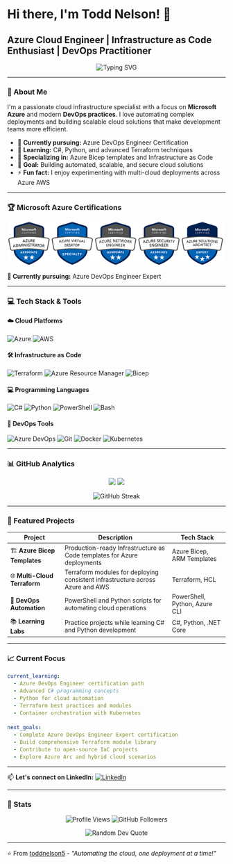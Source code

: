 # Hi there, I'm Todd Nelson! 👋
## Azure Cloud Engineer | Infrastructure as Code Enthusiast | DevOps Practitioner

<p align="center">
  <img src="https://readme-typing-svg.herokuapp.com?font=Fira+Code&pause=1000&color=0078D4&width=435&lines=Azure+Cloud+Engineer;Infrastructure+as+Code+Developer;DevOps+Engineer+in+Training;Multi-Cloud+Automation+Specialist" alt="Typing SVG" />
</p>

---

### 🚀 About Me

I'm a passionate cloud infrastructure specialist with a focus on **Microsoft Azure** and modern **DevOps practices**. I love automating complex deployments and building scalable cloud solutions that make development teams more efficient.

- 🔭 **Currently pursuing:** Azure DevOps Engineer Certification
- 🌱 **Learning:** C#, Python, and advanced Terraform techniques
- 💼 **Specializing in:** Azure Bicep templates and Infrastructure as Code
- 🎯 **Goal:** Building automated, scalable, and secure cloud solutions
- ⚡ **Fun fact:** I enjoy experimenting with multi-cloud deployments across Azure AWS

---

### 🏆 Microsoft Azure Certifications

<img src="images\azure-administrator-associate-email.png" width=100><img src="images\azure-virtual-desktop-email.png" width=100><img src="images\azure-network-engineer-associate-email.png" width=100><img src="images\azure-security-engineer-associate-email.png" width=100><img src="images\azure-solutions-architect-expert-email.png" width=100>

**🎯 Currently pursuing:** Azure DevOps Engineer Expert

---

### 💻 Tech Stack & Tools

#### ☁️ Cloud Platforms
![Azure](https://img.shields.io/badge/azure-%230072C6.svg?style=for-the-badge&logo=microsoftazure&logoColor=white)
![AWS](https://img.shields.io/badge/AWS-%23FF9900.svg?style=for-the-badge&logo=amazon-aws&logoColor=white)

#### 🛠️ Infrastructure as Code
![Terraform](https://img.shields.io/badge/terraform-%235835CC.svg?style=for-the-badge&logo=terraform&logoColor=white)
![Azure Resource Manager](https://img.shields.io/badge/ARM_Templates-%230072C6.svg?style=for-the-badge&logo=microsoftazure&logoColor=white)
![Bicep](https://img.shields.io/badge/Bicep-%230072C6.svg?style=for-the-badge&logo=microsoftazure&logoColor=white)

#### 💻 Programming Languages
![C#](https://img.shields.io/badge/c%23-%23239120.svg?style=for-the-badge&logo=c-sharp&logoColor=white)
![Python](https://img.shields.io/badge/python-3670A0?style=for-the-badge&logo=python&logoColor=ffdd54)
![PowerShell](https://img.shields.io/badge/PowerShell-%235391FE.svg?style=for-the-badge&logo=powershell&logoColor=white)
![Bash](https://img.shields.io/badge/bash-%23121011.svg?style=for-the-badge&logo=gnu-bash&logoColor=white)

#### 🔧 DevOps Tools
![Azure DevOps](https://img.shields.io/badge/Azure_DevOps-0078D7?style=for-the-badge&logo=azure-devops&logoColor=white)
![Git](https://img.shields.io/badge/git-%23F05033.svg?style=for-the-badge&logo=git&logoColor=white)
![Docker](https://img.shields.io/badge/docker-%230db7ed.svg?style=for-the-badge&logo=docker&logoColor=white)
![Kubernetes](https://img.shields.io/badge/kubernetes-%23326ce5.svg?style=for-the-badge&logo=kubernetes&logoColor=white)

---

### 📊 GitHub Analytics

<p align="center">
  <img height="180em" src="https://github-readme-stats.vercel.app/api?username=toddnelson5&show_icons=true&theme=tokyonight&include_all_commits=true&count_private=true"/>
  <img height="180em" src="https://github-readme-stats.vercel.app/api/top-langs/?username=toddnelson5&layout=compact&langs_count=8&theme=tokyonight"/>
</p>

<!-- Replace your current streak stats with this more reliable alternative -->
<p align="center">
  <img src="https://streak-stats.demolab.com/?user=toddnelson5&theme=tokyonight" alt="GitHub Streak"/>
</p>

---

### 🚀 Featured Projects

<div align="center">

| Project | Description | Tech Stack |
|---------|-------------|------------|
| 🏗️ **Azure Bicep Templates** | Production-ready Infrastructure as Code templates for Azure deployments | Azure Bicep, ARM Templates |
| 🌐 **Multi-Cloud Terraform** | Terraform modules for deploying consistent infrastructure across Azure and AWS | Terraform, HCL |
| 🔧 **DevOps Automation** | PowerShell and Python scripts for automating cloud operations | PowerShell, Python, Azure CLI |
| 📚 **Learning Labs** | Practice projects while learning C# and Python development | C#, Python, .NET Core |

</div>

---

### 📈 Current Focus

```yaml
current_learning:
  - Azure DevOps Engineer certification path
  - Advanced C# programming concepts
  - Python for cloud automation
  - Terraform best practices and modules
  - Container orchestration with Kubernetes

next_goals:
  - Complete Azure DevOps Engineer Expert certification
  - Build comprehensive Terraform module library
  - Contribute to open-source IaC projects
  - Explore Azure Arc and hybrid cloud scenarios
```

---

📫 **Let's connect on LinkedIn:** [![LinkedIn](https://img.shields.io/badge/LinkedIn-%230077B5.svg?style=for-the-badge&logo=linkedin&logoColor=white)](https://linkedin.com/in/toddnelson5)

---

### 🎯 Stats

<p align="center">
  <img src="https://komarev.com/ghpvc/?username=toddnelson5&label=Profile%20views&color=0e75b6&style=flat" alt="Profile Views" />
  <img src="https://img.shields.io/github/followers/toddnelson5?label=Followers&style=social" alt="GitHub Followers" />
</p>

<p align="center">
  <img src="https://quotes-github-readme.vercel.app/api?type=horizontal&theme=tokyonight" alt="Random Dev Quote"/>
</p>

---

⭐️ From [toddnelson5](https://github.com/toddnelson5) - *"Automating the cloud, one deployment at a time!"*</content>
</invoke>
